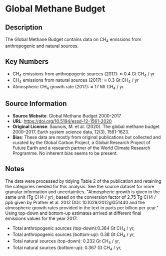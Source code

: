 
# Global Methane Budget

## Description
The Global Methane Budget contains data on CH<sub>4</sub> emissions from anthropogenic and natural sources.

## Key Numbers
* CH<sub>4</sub> emissions from anthropogenic sources (2017): ≈ 0.4 Gt CH<sub>4</sub> / yr
* CH<sub>4</sub> emissions from natural sources (2017): ≈ 0.3 Gt CH<sub>4</sub> / yr
* Atmospheric CH<sub>4</sub> growth rate (2017): ≈ 17 Mt CH<sub>4</sub> / yr

## Source Information
* **Source Website**: Global Methane Budget 2000-2017
* **URL**: https://doi.org/10.5194/essd-12-1561-2020
* **Original License**: Saunois, M. et al. (2020). The global methane budget 2000–2017. Earth system science data, 12(3), 1561-1623.
* **Bias**: These data are mostly from original publications but collected and curated by the Global Carbon Project, a Global Research Project of Future Earth and a research partner of the World Climate Research Programme. No inherent bias seems to be present.

## Notes
The data were processed by tidying Table 2 of the publication and retaining the categories needed for this analysis. See the source dataset for more granular information and uncertainties. "Atmospheric growth is given in the same unit (Tg CH4 / yr), based on the conversion factor of 2.75 Tg CH4 / ppb given by Prather et al. 2012 DOI: 10.1029/2012gl051440 and the atmospheric growth rates provided in the text in parts per billion per year." Using top-down and bottom-up estimates arrived at different final emissions values for the year 2017:
* Total anthropogenic sources (top-down):0.364 Gt CH<sub>4</sub> / yr,
* Total anthropogenic sources (bottom-up): 0.38 Gt CH<sub>4</sub> / yr,
* Total natural sources (top-down): 0.232 Gt CH<sub>4</sub> / yr,
* Total natural sources (bottom-up): 0.367 Gt CH<sub>4</sub> / yr,
